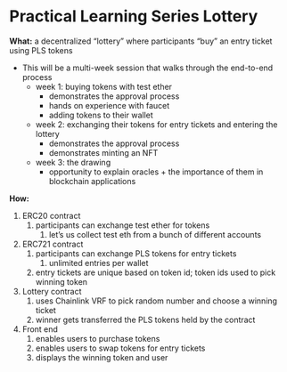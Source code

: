 # Practical Learning Series Lottery
**What:** a decentralized “lottery” where participants “buy” an entry ticket using PLS tokens

- This will be a multi-week session that walks through the end-to-end process
    - week 1: buying tokens with test ether
        - demonstrates the approval process
        - hands on experience with faucet
        - adding tokens to their wallet
    - week 2: exchanging their tokens for entry tickets and entering the lottery
        - demonstrates the approval process
        - demonstrates minting an NFT
    - week 3: the drawing
        - opportunity to explain oracles + the importance of them in blockchain applications

**How:** 

1. ERC20 contract
    1. participants can exchange test ether for tokens 
        1. let’s us collect test eth from a bunch of different accounts
2. ERC721 contract
    1. participants can exchange PLS tokens for entry tickets
        1. unlimited entries per wallet
    2. entry tickets are unique based on token id; token ids used to pick winning token
3. Lottery contract
    1. uses Chainlink VRF to pick random number and choose a winning ticket
    2. winner gets transferred the PLS tokens held by the contract
4. Front end
    1. enables users to purchase tokens
    2. enables users to swap tokens for entry tickets
    3. displays the winning token and user
